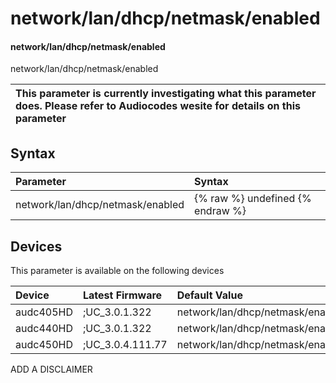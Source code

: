 ﻿---
description: network/lan/dhcp/netmask/enabled
search:
    keywords: ['network','lan','dhcp','netmask','enabled']
---

# network/lan/dhcp/netmask/enabled

#### network/lan/dhcp/netmask/enabled

network/lan/dhcp/netmask/enabled


| This parameter is currently investigating what this parameter does. Please refer to Audiocodes wesite for details on this parameter | 
| :--- |

## Syntax
| Parameter | Syntax |
| :--- | :--- |
|network/lan/dhcp/netmask/enabled | {% raw %} undefined {% endraw %}|

## Devices
This parameter is available on the following devices

| Device | Latest Firmware | Default Value |
|:---|:---|:---|
| audc405HD | ;UC_3.0.1.322 | network/lan/dhcp/netmask/enabled=1 
| audc440HD | ;UC_3.0.1.322 | network/lan/dhcp/netmask/enabled=1 
| audc450HD | ;UC_3.0.4.111.77 | network/lan/dhcp/netmask/enabled=1 

ADD A DISCLAIMER
